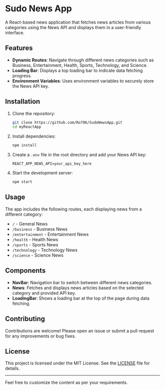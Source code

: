 # Sudo News App

A React-based news application that fetches news articles from various categories using the News API and displays them in a user-friendly interface.

## Features

- **Dynamic Routes**: Navigate through different news categories such as Business, Entertainment, Health, Sports, Technology, and Science.
- **Loading Bar**: Displays a top loading bar to indicate data fetching progress.
- **Environment Variables**: Uses environment variables to securely store the News API key.

## Installation

1. Clone the repository:

   ```bash
   git clone https://github.com/Ro706/SudoNewsApp.git
   cd myReactApp
   ```

2. Install dependencies:

   ```bash
   npm install
   ```

3. Create a `.env` file in the root directory and add your News API key:

   ```env
   REACT_APP_NEWS_API=your_api_key_here
   ```

4. Start the development server:

   ```bash
   npm start
   ```

## Usage

The app includes the following routes, each displaying news from a different category:

- `/` - General News
- `/business` - Business News
- `/entertainment` - Entertainment News
- `/health` - Health News
- `/sports` - Sports News
- `/technology` - Technology News
- `/science` - Science News

## Components

- **NavBar**: Navigation bar to switch between different news categories.
- **News**: Fetches and displays news articles based on the selected category and provided API key.
- **LoadingBar**: Shows a loading bar at the top of the page during data fetching.


## Contributing

Contributions are welcome! Please open an issue or submit a pull request for any improvements or bug fixes.

## License

This project is licensed under the MIT License. See the [LICENSE](LICENSE) file for details.

---

Feel free to customize the content as per your requirements.